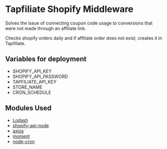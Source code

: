 # Tapfiliate Shopify Middleware

Solves the issue of connecting coupon code usage to conversions that were not made through an affiliate link.

Checks shopify orders daily and if affiliate order does not exist, creates it in Tapfiliate.

## Variables for deployment

- SHOPIFY_API_KEY
- SHOPIFY_API_PASSWORD
- TAPFILIATE_API_KEY
- STORE_NAME
- CRON_SCHEDULE

## Modules Used

- [Lodash](https://lodash.com)
- [shopify-api-node](https://www.npmjs.com/package/shopify-api-node)
- [axios](https://www.npmjs.com/package/axios)
- [moment](https://momentjs.com/)
- [node-cron](https://www.npmjs.com/package/node-cron)